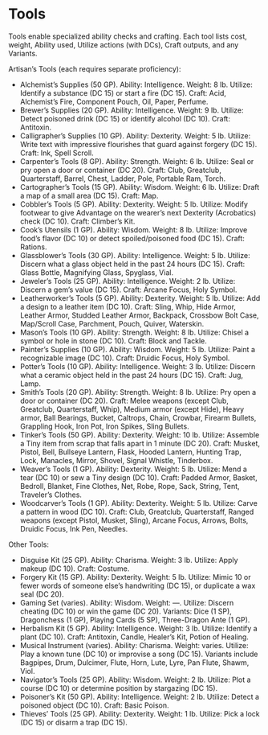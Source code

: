 # Tools

Tools enable specialized ability checks and crafting. Each tool lists cost, weight, Ability used, Utilize actions (with DCs), Craft outputs, and any Variants.

Artisan’s Tools (each requires separate proficiency):
- Alchemist’s Supplies (50 GP). Ability: Intelligence. Weight: 8 lb. Utilize: Identify a substance (DC 15) or start a fire (DC 15). Craft: Acid, Alchemist’s Fire, Component Pouch, Oil, Paper, Perfume.
- Brewer’s Supplies (20 GP). Ability: Intelligence. Weight: 9 lb. Utilize: Detect poisoned drink (DC 15) or identify alcohol (DC 10). Craft: Antitoxin.
- Calligrapher’s Supplies (10 GP). Ability: Dexterity. Weight: 5 lb. Utilize: Write text with impressive flourishes that guard against forgery (DC 15). Craft: Ink, Spell Scroll.
- Carpenter’s Tools (8 GP). Ability: Strength. Weight: 6 lb. Utilize: Seal or pry open a door or container (DC 20). Craft: Club, Greatclub, Quarterstaff, Barrel, Chest, Ladder, Pole, Portable Ram, Torch.
- Cartographer’s Tools (15 GP). Ability: Wisdom. Weight: 6 lb. Utilize: Draft a map of a small area (DC 15). Craft: Map.
- Cobbler’s Tools (5 GP). Ability: Dexterity. Weight: 5 lb. Utilize: Modify footwear to give Advantage on the wearer’s next Dexterity (Acrobatics) check (DC 10). Craft: Climber’s Kit.
- Cook’s Utensils (1 GP). Ability: Wisdom. Weight: 8 lb. Utilize: Improve food’s flavor (DC 10) or detect spoiled/poisoned food (DC 15). Craft: Rations.
- Glassblower’s Tools (30 GP). Ability: Intelligence. Weight: 5 lb. Utilize: Discern what a glass object held in the past 24 hours (DC 15). Craft: Glass Bottle, Magnifying Glass, Spyglass, Vial.
- Jeweler’s Tools (25 GP). Ability: Intelligence. Weight: 2 lb. Utilize: Discern a gem’s value (DC 15). Craft: Arcane Focus, Holy Symbol.
- Leatherworker’s Tools (5 GP). Ability: Dexterity. Weight: 5 lb. Utilize: Add a design to a leather item (DC 10). Craft: Sling, Whip, Hide Armor, Leather Armor, Studded Leather Armor, Backpack, Crossbow Bolt Case, Map/Scroll Case, Parchment, Pouch, Quiver, Waterskin.
- Mason’s Tools (10 GP). Ability: Strength. Weight: 8 lb. Utilize: Chisel a symbol or hole in stone (DC 10). Craft: Block and Tackle.
- Painter’s Supplies (10 GP). Ability: Wisdom. Weight: 5 lb. Utilize: Paint a recognizable image (DC 10). Craft: Druidic Focus, Holy Symbol.
- Potter’s Tools (10 GP). Ability: Intelligence. Weight: 3 lb. Utilize: Discern what a ceramic object held in the past 24 hours (DC 15). Craft: Jug, Lamp.
- Smith’s Tools (20 GP). Ability: Strength. Weight: 8 lb. Utilize: Pry open a door or container (DC 20). Craft: Melee weapons (except Club, Greatclub, Quarterstaff, Whip), Medium armor (except Hide), Heavy armor, Ball Bearings, Bucket, Caltrops, Chain, Crowbar, Firearm Bullets, Grappling Hook, Iron Pot, Iron Spikes, Sling Bullets.
- Tinker’s Tools (50 GP). Ability: Dexterity. Weight: 10 lb. Utilize: Assemble a Tiny item from scrap that falls apart in 1 minute (DC 20). Craft: Musket, Pistol, Bell, Bullseye Lantern, Flask, Hooded Lantern, Hunting Trap, Lock, Manacles, Mirror, Shovel, Signal Whistle, Tinderbox.
- Weaver’s Tools (1 GP). Ability: Dexterity. Weight: 5 lb. Utilize: Mend a tear (DC 10) or sew a Tiny design (DC 10). Craft: Padded Armor, Basket, Bedroll, Blanket, Fine Clothes, Net, Robe, Rope, Sack, String, Tent, Traveler’s Clothes.
- Woodcarver’s Tools (1 GP). Ability: Dexterity. Weight: 5 lb. Utilize: Carve a pattern in wood (DC 10). Craft: Club, Greatclub, Quarterstaff, Ranged weapons (except Pistol, Musket, Sling), Arcane Focus, Arrows, Bolts, Druidic Focus, Ink Pen, Needles.

Other Tools:
- Disguise Kit (25 GP). Ability: Charisma. Weight: 3 lb. Utilize: Apply makeup (DC 10). Craft: Costume.
- Forgery Kit (15 GP). Ability: Dexterity. Weight: 5 lb. Utilize: Mimic 10 or fewer words of someone else’s handwriting (DC 15), or duplicate a wax seal (DC 20).
- Gaming Set (varies). Ability: Wisdom. Weight: —. Utilize: Discern cheating (DC 10) or win the game (DC 20). Variants: Dice (1 SP), Dragonchess (1 GP), Playing Cards (5 SP), Three-Dragon Ante (1 GP).
- Herbalism Kit (5 GP). Ability: Intelligence. Weight: 3 lb. Utilize: Identify a plant (DC 10). Craft: Antitoxin, Candle, Healer’s Kit, Potion of Healing.
- Musical Instrument (varies). Ability: Charisma. Weight: varies. Utilize: Play a known tune (DC 10) or improvise a song (DC 15). Variants include Bagpipes, Drum, Dulcimer, Flute, Horn, Lute, Lyre, Pan Flute, Shawm, Viol.
- Navigator’s Tools (25 GP). Ability: Wisdom. Weight: 2 lb. Utilize: Plot a course (DC 10) or determine position by stargazing (DC 15).
- Poisoner’s Kit (50 GP). Ability: Intelligence. Weight: 2 lb. Utilize: Detect a poisoned object (DC 10). Craft: Basic Poison.
- Thieves’ Tools (25 GP). Ability: Dexterity. Weight: 1 lb. Utilize: Pick a lock (DC 15) or disarm a trap (DC 15).
